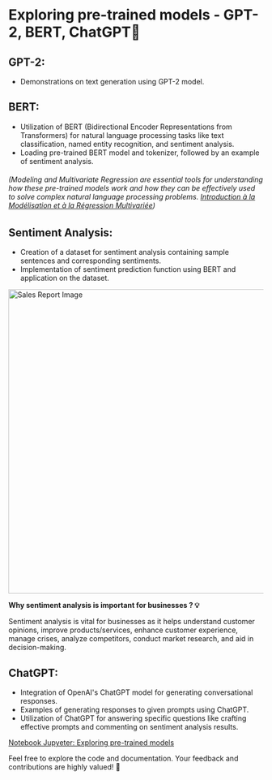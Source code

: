 # Exploring pre-trained models - GPT-2, BERT, ChatGPT🤖

## GPT-2:

- Demonstrations on text generation using GPT-2 model.

## BERT:

- Utilization of BERT (Bidirectional Encoder Representations from Transformers) for natural language processing tasks like text classification, named entity recognition, and sentiment analysis.
- Loading pre-trained BERT model and tokenizer, followed by an example of sentiment analysis.

###### (Modeling and Multivariate Regression are essential tools for understanding how these pre-trained models work and how they can be effectively used to solve complex natural language processing problems. [Introduction à la Modélisation et à la Régression Multivariée](https://github.com/CatelloTheDataProjectManager/Introduction-Modelisation-Regression-Multivarie/blob/main/README.md))

## Sentiment Analysis:

- Creation of a dataset for sentiment analysis containing sample sentences and corresponding sentiments.
- Implementation of sentiment prediction function using BERT and application on the dataset.

<img src="https://github.com/CatelloTheDataProjectManager/Exploring-pre-trained-models/blob/main/Sentiment_Analysis.png" alt="Sales Report Image" width="600">

**Why sentiment analysis is important for businesses ? 💡**

Sentiment analysis is vital for businesses as it helps understand customer opinions, improve products/services, enhance customer experience, manage crises, analyze competitors, conduct market research, and aid in decision-making.

## ChatGPT:

- Integration of OpenAI's ChatGPT model for generating conversational responses.
- Examples of generating responses to given prompts using ChatGPT.
- Utilization of ChatGPT for answering specific questions like crafting effective prompts and commenting on sentiment analysis results.

[Notebook Jupyeter: Exploring pre-trained models](https://github.com/CatelloTheDataProjectManager/Exploring-pre-trained-models/blob/main/Exploring%20pre-trained%20models.ipynb)

Feel free to explore the code and documentation. Your feedback and contributions are highly valued! 🚀
